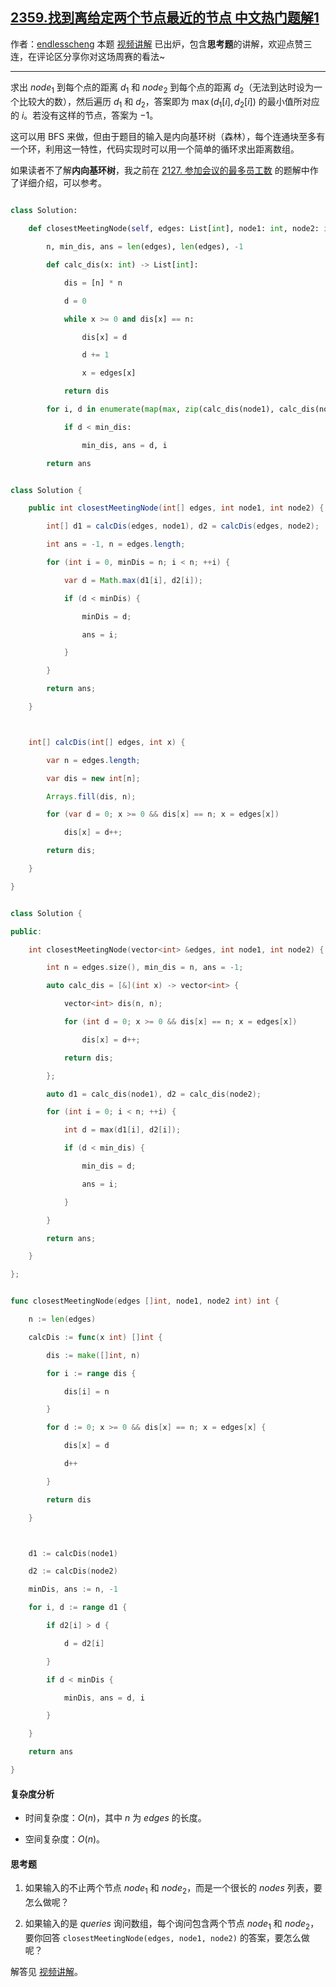 ## [2359.找到离给定两个节点最近的节点 中文热门题解1](https://leetcode.cn/problems/find-closest-node-to-given-two-nodes/solutions/100000/ji-suan-dao-mei-ge-dian-de-ju-chi-python-gr2u)

作者：[endlesscheng](https://leetcode.cn/u/endlesscheng)
本题 [视频讲解](https://www.bilibili.com/video/BV1Ba411N78j) 已出炉，包含**思考题**的讲解，欢迎点赞三连，在评论区分享你对这场周赛的看法~

--- 

求出 $\textit{node}_1$ 到每个点的距离 $d_1$ 和 $\textit{node}_2$ 到每个点的距离 $d_2$（无法到达时设为一个比较大的数），然后遍历 $d_1$ 和 $d_2$，答案即为 $\max(d_1[i],d_2[i])$ 的最小值所对应的 $i$。若没有这样的节点，答案为 $-1$。

这可以用 BFS 来做，但由于题目的输入是内向基环树（森林），每个连通块至多有一个环，利用这一特性，代码实现时可以用一个简单的循环求出距离数组。

如果读者不了解**内向基环树**，我之前在 [2127. 参加会议的最多员工数](https://leetcode.cn/problems/maximum-employees-to-be-invited-to-a-meeting/solution/nei-xiang-ji-huan-shu-tuo-bu-pai-xu-fen-c1i1b/) 的题解中作了详细介绍，可以参考。

```py [sol1-Python3]
class Solution:
    def closestMeetingNode(self, edges: List[int], node1: int, node2: int) -> int:
        n, min_dis, ans = len(edges), len(edges), -1
        def calc_dis(x: int) -> List[int]:
            dis = [n] * n
            d = 0
            while x >= 0 and dis[x] == n:
                dis[x] = d
                d += 1
                x = edges[x]
            return dis
        for i, d in enumerate(map(max, zip(calc_dis(node1), calc_dis(node2)))):
            if d < min_dis:
                min_dis, ans = d, i
        return ans
```

```java [sol1-Java]
class Solution {
    public int closestMeetingNode(int[] edges, int node1, int node2) {
        int[] d1 = calcDis(edges, node1), d2 = calcDis(edges, node2);
        int ans = -1, n = edges.length;
        for (int i = 0, minDis = n; i < n; ++i) {
            var d = Math.max(d1[i], d2[i]);
            if (d < minDis) {
                minDis = d;
                ans = i;
            }
        }
        return ans;
    }

    int[] calcDis(int[] edges, int x) {
        var n = edges.length;
        var dis = new int[n];
        Arrays.fill(dis, n);
        for (var d = 0; x >= 0 && dis[x] == n; x = edges[x])
            dis[x] = d++;
        return dis;
    }
}
```

```cpp [sol1-C++]
class Solution {
public:
    int closestMeetingNode(vector<int> &edges, int node1, int node2) {
        int n = edges.size(), min_dis = n, ans = -1;
        auto calc_dis = [&](int x) -> vector<int> {
            vector<int> dis(n, n);
            for (int d = 0; x >= 0 && dis[x] == n; x = edges[x])
                dis[x] = d++;
            return dis;
        };
        auto d1 = calc_dis(node1), d2 = calc_dis(node2);
        for (int i = 0; i < n; ++i) {
            int d = max(d1[i], d2[i]);
            if (d < min_dis) {
                min_dis = d;
                ans = i;
            }
        }
        return ans;
    }
};
```

```go [sol1-Go]
func closestMeetingNode(edges []int, node1, node2 int) int {
	n := len(edges)
	calcDis := func(x int) []int {
		dis := make([]int, n)
		for i := range dis {
			dis[i] = n
		}
		for d := 0; x >= 0 && dis[x] == n; x = edges[x] {
			dis[x] = d
			d++
		}
		return dis
	}

	d1 := calcDis(node1)
	d2 := calcDis(node2)
	minDis, ans := n, -1
	for i, d := range d1 {
		if d2[i] > d {
			d = d2[i]
		}
		if d < minDis {
			minDis, ans = d, i
		}
	}
	return ans
}
```

#### 复杂度分析

- 时间复杂度：$O(n)$，其中 $n$ 为 $\textit{edges}$ 的长度。
- 空间复杂度：$O(n)$。

#### 思考题

1. 如果输入的不止两个节点 $\textit{node}_1$ 和 $\textit{node}_2$，而是一个很长的 $\textit{nodes}$ 列表，要怎么做呢？
2. 如果输入的是 $\textit{queries}$ 询问数组，每个询问包含两个节点 $\textit{node}_1$ 和 $\textit{node}_2$，要你回答 `closestMeetingNode(edges, node1, node2)` 的答案，要怎么做呢？

解答见 [视频讲解](https://www.bilibili.com/video/BV1Ba411N78j)。
